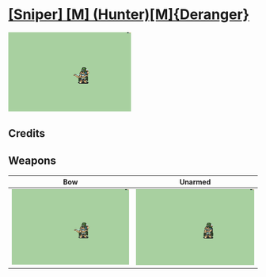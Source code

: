 # [\[Sniper\] \[M\] \(Hunter\)\[M\]{Deranger}](./)

<img src="./5.%20Bow/Bow_000.png" alt="[Sniper] [M] (Hunter)[M]{Deranger} standing" />

## Credits



## Weapons


|Bow |Unarmed |
|  :---: | :---: |
| <img alt="Bow animation" src="./5.%20Bow/Bow.gif" /> | <img alt="Unarmed animation" src="./8.%20Unarmed/Unarmed.gif" /> |
